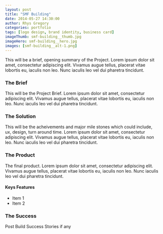 ```yaml
---
layout: post
title: "SMF Building"
date: 2014-05-27 14:30:00
author: Rhys Gregory
categories: portfolio
tags: [logo design, brand identity, business card]
imageThumb: smf-building__thumb.jpg
imageHero: smf-building__hero.jpg
images: [smf-building__alt-1.png]
---
```

This will be a brief, opening summary of the Project. Lorem ipsum dolor sit amet, consectetur adipiscing elit. Vivamus augue tellus, placerat vitae lobortis eu, iaculis non leo. Nunc iaculis leo vel dui pharetra tincidunt.

### The Brief
This will be the Project Brief. Lorem ipsum dolor sit amet, consectetur adipiscing elit. Vivamus augue tellus, placerat vitae lobortis eu, iaculis non leo. Nunc iaculis leo vel dui pharetra tincidunt.

### The Solution
This will be the acheivements and major mile stones which could include, ux, design, turn around time. Lorem ipsum dolor sit amet, consectetur adipiscing elit. Vivamus augue tellus, placerat vitae lobortis eu, iaculis non leo. Nunc iaculis leo vel dui pharetra tincidunt.

### The Product
The final product. Lorem ipsum dolor sit amet, consectetur adipiscing elit. Vivamus augue tellus, placerat vitae lobortis eu, iaculis non leo. Nunc iaculis leo vel dui pharetra tincidunt.

#### Keys Features

- Item 1
- Item 2

### The Success
Post Build Success Stories if any